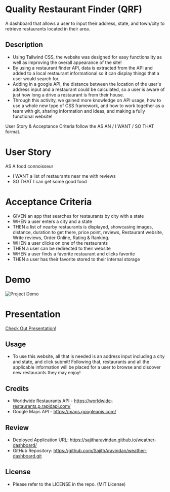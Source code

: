 # Quality Restaurant Finder (QRF)
A dashboard that allows a user to input their address, state, and town/city to retrieve restaurants located in their area.

## Description
- Using Tailwind CSS, the website was designed for easy functionality as well as improving the overall appearance of the site!
- By using a restaurant finder API, data is extracted from the API and added to a local restaurant informational so it can display things that a user would search for.
- Adding in a google API, the distance between the location of the user's address input and a restaurant could be calculated, so a user is aware of just how long a drive a restaurant is from their house.
- Through this activity, we gained more knowledge on API usage, how to use a whole new type of CSS framework, and how to work together as a team with git, sharing information and ideas, and making a fully functional website!

User Story & Acceptance Criteria follow the AS AN / I WANT / SO THAT format.

# User Story
AS A food connoisseur
* I WANT a list of restaurants near me with reviews
* SO THAT I can get some good food

# Acceptance Criteria
* GIVEN an app that searches for restaurants by city with a state
* WHEN a user enters a city and a state
* THEN a list of nearby restaurants is displayed, showcasing images, distance, duration to get there, price point, reviews, Restaurant website, Write reviews, Order Online, Rating & Ranking.
* WHEN a user clicks on one of the restaurants
* THEN a user can be redirected to their website
* WHEN a user finds a favorite restaurant and clicks favorite
* THEN a user has their favorite stored to their internal storage

# Demo

<img src="./assets/imgs/demo.png" alt="Project Demo">

# Presentation
<a href="./Presentation/Presentation Template.pdf" target="_blank">Check Out Presentation!<a>

## Usage

- To use this website, all that is needed is an address input including a city and state, and click submit! Following that, restaurants and all the applicable information will be placed for a user to browse and discover new restaurants they may enjoy!

## Credits
-  Worldwide Restaurants API - https://worldwide-restaurants.p.rapidapi.com/
-  Google Maps API - https://maps.googleapis.com/

## Review
- Deployed Application URL: https://sajitharavindan.github.io/weather-dashboard/
- GitHub Repository: https://github.com/SajithAravindan/weather-dashboard.git


## License
- Please refer to the LICENSE in the repo. (MIT License)